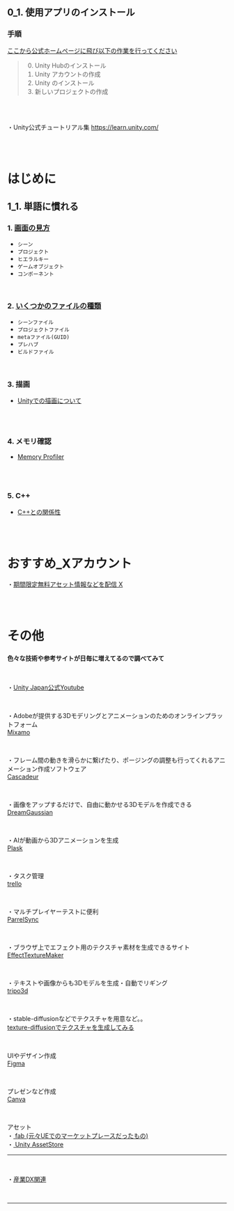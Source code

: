## 0_1. 使用アプリのインストール  

### 手順
   <a href="https://unity.com/ja/download" target="_blank">ここから公式ホームページに飛び以下の作業を行ってください</a>  

   >0. Unity Hubのインストール
   >1. Unity アカウントの作成
   >2. Unity のインストール
   >3. 新しいプロジェクトの作成

<br>

<br>

・Unity公式チュートリアル集
<a href="https://learn.unity.com/
" target="_blank">https://learn.unity.com/
</a>

<br>

<br>

# はじめに

## 1_1. 単語に慣れる

### 1. [画面の見方](0_1.md)

   - `シーン`
   - `プロジェクト`
   - `ヒエラルキー`
   - `ゲームオブジェクト`
   - `コンポーネント`

 <br>    

### 2. [いくつかのファイルの種類](0_2.md)     

   - `シーンファイル`
   - `プロジェクトファイル`
   - `metaファイル(GUID)`
   - `プレハブ` 
   - `ビルドファイル`

 <br> 

### 3. 描画

 - [Unityでの描画について](描画.md)

 <br> 

 <br> 

### 4. メモリ確認

   - [Memory Profiler](0_MemoryProfiler.md)


 <br> 

 <br> 

### 5. C++

   - [C++との関係性](CPP.md)


 <br> 

 <br> 


# おすすめ_Xアカウント
・<a href="https://x.com/assetlove" target="_blank">期間限定無料アセット情報などを配信 X</a>  


<br>



<br>

# その他

### `色々な技術や参考サイトが日毎に増えてるので調べてみて`

<br>

・<a href="https://www.youtube.com/@unity_japan/videos" target="_blank">Unity Japan公式Youtube</a>  

<br>

・Adobeが提供する3Dモデリングとアニメーションのためのオンラインプラットフォーム   
<a href="https://www.mixamo.com/#/" target="_blank">Mixamo</a> 

<br>

・フレーム間の動きを滑らかに繋げたり、ポージングの調整も行ってくれるアニメーション作成ソフトウェア  
<a href="https://www.youtube.com/@unity_japan/videos" target="_blank">Cascadeur</a> 


<br>

・画像をアップするだけで、自由に動かせる3Dモデルを作成できる  
<a href="https://huggingface.co/spaces/jiawei011/dreamgaussian" target="_blank">DreamGaussian</a> 


<br>

・AIが動画から3Dアニメーションを生成  
<a href="https://80.lv/articles/plask-a-new-free-tool-for-extracting-3d-motion-from-videos/" target="_blank">Plask</a> 


<br>

・タスク管理  
<a href="https://trello.com/ja" target="_blank">trello</a> 


<br>

・マルチプレイヤーテストに便利  
<a href="https://dev.classmethod.jp/articles/trying_out_parrel_sync_for_unity/" target="_blank">ParrelSync</a> 


<br>

・ブラウザ上でエフェクト用のテクスチャ素材を生成できるサイト  
<a href="https://mebiusbox.github.io/contents/EffectTextureMaker/" target="_blank">EffectTextureMaker</a> 


<br>

・テキストや画像からも3Dモデルを生成・自動でリギング  
<a href="https://www.tripo3d.ai/" target="_blank">tripo3d</a> 


<br>


・stable-diffusionなどでテクスチャを用意など。。  
<a href="https://zenn.dev/szgk/articles/7979da33cf37c5" target="_blank">
texture-diffusionでテクスチャを生成してみる</a>


<br>

UIやデザイン作成  
<a href="https://www.figma.com/" target="_blank">
Figma</a>

<br>




プレゼンなど作成  
<a href="https://www.canva.com/ja_jp/" target="_blank">
Canva</a>


<br>


アセット  
・<a href="https://www.fab.com/ja/channels" target="_blank">
fab (元々UEでのマーケットプレースだったもの)</a>  
・<a href="https://assetstore.unity.com/" target="_blank">
Unity AssetStore</a>

---

<br>

・<a href="https://www.youtube.com/playlist?list=PLFw9ryLdiLzZOBu-lBPo18n8j-EvdAG71" target="_blank">産業DX関連</a>



<br>

---

<br>